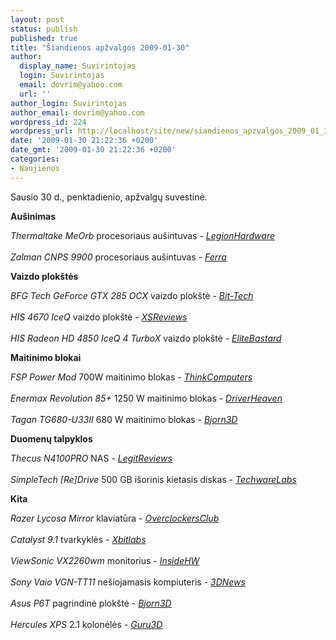 ```yaml
---
layout: post
status: publish
published: true
title: "Šiandienos apžvalgos 2009-01-30"
author:
  display_name: Suvirintojas
  login: Suvirintojas
  email: dovrim@yahoo.com
  url: ''
author_login: Suvirintojas
author_email: dovrim@yahoo.com
wordpress_id: 224
wordpress_url: http://localhost/site/new/siandienos_apzvalgos_2009_01_30/
date: '2009-01-30 21:22:36 +0200'
date_gmt: '2009-01-30 21:22:36 +0200'
categories:
- Naujienos
---
```

<p>Sausio 30 d., penktadienio, apžvalgų suvestinė.</p>
<p><b>Aušinimas</b></p>
<p><i>Thermaltake MeOrb</i> procesoriaus aušintuvas - <i><a class="ns" href="http://www.legionhardware.com/document.php?id=806">LegionHardware</a></i><br />
<br /><i>Zalman CNPS 9900</i> procesoriaus aušintuvas - <i><a class="ns" href="http://www.ferra.ru/online/cooling/83830/">Ferra</a></i></p>
<p><b>Vaizdo plokštės</b></p>
<p><i>BFG Tech GeForce GTX 285 OCX</i> vaizdo plokštė - <i><a class="ns" href="http://www.bit-tech.net/hardware/graphics/2009/01/30/bfg-tech-geforce-gtx-285-ocx-1gb/1">Bit-Tech</a></i><br />
<br /><i>HIS 4670 IceQ</i> vaizdo plokštė - <i><a class="ns" href="http://www.xsreviews.co.uk/reviews/graphics-cards/his-4670-iceq/">XSReviews</a></i><br />
<br /><i>HIS Radeon HD 4850 IceQ 4 TurboX</i> vaizdo plokštė - <i><a class="ns" href="http://www.elitebastards.com/cms/index.php?option=com_content&task=view&id=675&Itemid=27">EliteBastard</a></i></p>
<p><b>Maitinimo blokai</b></p>
<p><i>FSP Power Mod</i> 700W maitinimo blokas - <i><a class="ns" href="http://www.thinkcomputers.org/index.php?x=reviews&id=920">ThinkComputers</a></i><br />
<br /><i>Enermax Revolution 85+</i> 1250 W maitinimo blokas - <i><a class="ns" href="http://www.driverheaven.net/reviews.php?reviewid=712">DriverHeaven</a></i><br />
<br /><i>Tagan TG680-U33II</i> 680 W maitinimo blokas - <i><a class="ns" href="http://www.bjorn3d.com/read.php?cID=1441&pageID=6019">Bjorn3D</a></i></p>
<p><b>Duomenų talpyklos</b></p>
<p><i>Thecus N4100PRO</i> NAS - <i><a class="ns" href="http://www.legitreviews.com/article/888/1/">LegitReviews</a></i><br />
<br /><i>SimpleTech [Re]Drive</i> 500 GB išorinis kietasis diskas - <i><a class="ns" href="http://www.techwarelabs.com/reviews/storage/simpletech_redrive_500gb/">TechwareLabs</a></i></p>
<p><b>Kita</b></p>
<p><i>Razer Lycosa Mirror</i> klaviatūra - <i><a class="ns" href="http://www.overclockersclub.com/reviews/razer_lycosa/">OverclockersClub</a></i><br />
<br /><i>Catalyst 9.1</i> tvarkyklės - <i><a class="ns" href="http://www.xbitlabs.com/articles/video/display/catalyst-91.html">Xbitlabs</a></i><br />
<br /><i>ViewSonic VX2260wm</i> monitorius - <i><a class="ns" href="http://www.insidehw.com/Reviews/Displays/ViewSonic-VX2260wm.html">InsideHW</a></i><br />
<br /><i>Sony Vaio VGN-TT11</i> nešiojamasis kompiuteris - <i><a class="ns" href="http://www.3dnews.ru/mobile/sony_vgn_tt11/">3DNews</a></i><br />
<br /><i>Asus P6T</i> pagrindinė plokštė - <i><a class="ns" href="http://www.bjorn3d.com/read.php?cID=1458">Bjorn3D</a></i><br />
<br /><i>Hercules XPS</i> 2.1 kolonėlės - <i><a class="ns" href="http://www.guru3d.com/article/hercules-xps-21-50-speaker-kit-review/">Guru3D</a></i><br /></p>
